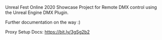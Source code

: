 Unreal Fest Online 2020 Showcase Project for Remote DMX control using the Unreal Engine DMX Plugin.

Further documentation on the way :)

Proxy Setup Docs: https://bit.ly/3gSg2b2
